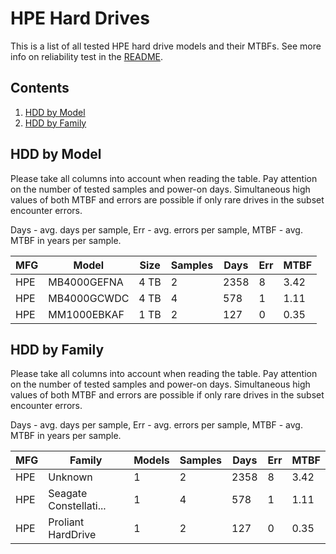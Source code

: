 HPE Hard Drives
===============

This is a list of all tested HPE hard drive models and their MTBFs. See more
info on reliability test in the [README](https://github.com/linuxhw/SMART).

Contents
--------

1. [ HDD by Model  ](#hdd-by-model)
2. [ HDD by Family ](#hdd-by-family)

HDD by Model
------------

Please take all columns into account when reading the table. Pay attention on the
number of tested samples and power-on days. Simultaneous high values of both MTBF
and errors are possible if only rare drives in the subset encounter errors.

Days - avg. days per sample,
Err  - avg. errors per sample,
MTBF - avg. MTBF in years per sample.

| MFG       | Model              | Size   | Samples | Days  | Err   | MTBF |
|-----------|--------------------|--------|---------|-------|-------|------|
| HPE       | MB4000GEFNA        | 4 TB   | 2       | 2358  | 8     | 3.42   |
| HPE       | MB4000GCWDC        | 4 TB   | 4       | 578   | 1     | 1.11   |
| HPE       | MM1000EBKAF        | 1 TB   | 2       | 127   | 0     | 0.35   |

HDD by Family
-------------

Please take all columns into account when reading the table. Pay attention on the
number of tested samples and power-on days. Simultaneous high values of both MTBF
and errors are possible if only rare drives in the subset encounter errors.

Days - avg. days per sample,
Err  - avg. errors per sample,
MTBF - avg. MTBF in years per sample.

| MFG       | Family                 | Models | Samples | Days  | Err   | MTBF |
|-----------|------------------------|--------|---------|-------|-------|------|
| HPE       | Unknown                | 1      | 2       | 2358  | 8     | 3.42   |
| HPE       | Seagate Constellati... | 1      | 4       | 578   | 1     | 1.11   |
| HPE       | Proliant HardDrive     | 1      | 2       | 127   | 0     | 0.35   |
